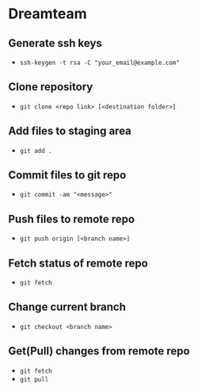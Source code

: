 # Dreamteam
## Generate ssh keys
* ```ssh-keygen -t rsa -C "your_email@example.com"```
## Clone repository
* ```git clone <repo link> [<destination folder>]```
## Add files to staging area
* ```git add .```
## Commit files to git repo
* ```git commit -am "<message>"```
## Push files to remote repo
* ```git push origin [<branch name>]```
## Fetch status of remote repo
* ```git fetch```
## Change current branch
* ```git checkout <branch name>```
## Get(Pull) changes from remote repo
* ```git fetch```
* ```git pull```

